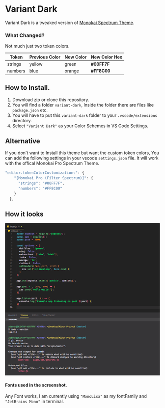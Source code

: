 # Variant Dark

Variant Dark is a tweaked version of [Monokai Spectrum Theme](https://vscodethemes.com/e/monokai.theme-monokai-pro-vscode/monokai-pro).

### What Changed?

Not much just two token colors.

| Token   | Previous Color | New Color | New Color Hex |
| ------- | -------------- | --------- | ------------- |
| strings | yellow         | green     | **#00FF7F**   |
| numbers | blue           | orange    | **#FF8C00**   |

## How to Install.

1. Download zip or clone this repository.
2. You will find a folder `variant-dark`, Inside the folder there are files like `package.json` etc.
3. You will have to put this `variant-dark` folder to your `.vscode/extensions` directory.
4. Select `"Variant Dark"` as your Color Schemes in VS Code Settings.

## Alternative

If you don't want to Install this theme but want the custom token colors, You can add the following settings in your vscode `settings.json` file.
It will work with the offical Monokai Pro Spectrum Theme.

```javascript
"editor.tokenColorCustomizations": {
    "[Monokai Pro (Filter Spectrum)]": {
      "strings": "#00FF7F",
      "numbers": "#FF8C00"
    }
  },
```

## How it looks

![Screenshot](https://raw.githubusercontent.com/adarsh-chakraborty/Variant-Dark/d6f3c90649f0c8f8c0162ed290a105e7d43db1d5/screenshot.PNG)

#### Fonts used in the screenshot.

Any Font works, I am currently using `"MonoLisa"` as my fontFamily and `"JetBrains Mono"` in terminal.
